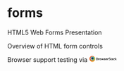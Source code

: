 # forms
HTML5 Web Forms Presentation

Overview of HTML form controls

Browser support testing via 
<a href="https://browserstack.com"><img src="images/images_why2/browserstack.png" style="max-height: 1em; max-width: 50%;" alt="browserstack"></a>
